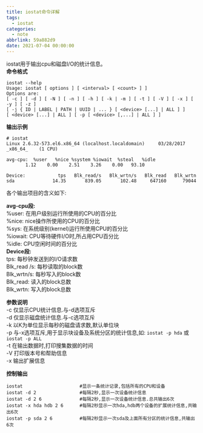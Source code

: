 ```yaml
---
title: iostat命令详解
tags:
  - iostat
categories:
  - note
abbrlink: 59a882d9
date: 2021-07-04 00:00:00
---
```



iostat用于输出cpu和磁盘I/O的统计信息。   
**命令格式**

	iostat --help
	Usage: iostat [ options ] [ <interval> [ <count> ] ]
	Options are:
	[ -c ] [ -d ] [ -N ] [ -n ] [ -h ] [ -k | -m ] [ -t ] [ -V ] [ -x ] [ -y ] [ -z ]
	[ -j { ID | LABEL | PATH | UUID | ... } [ <device> [...] | ALL ] ]
	[ <device> [...] | ALL ] [ -p [ <device> [,...] | ALL ] ]

**输出示例**

<!--more-->
	# iostat 
	Linux 2.6.32-573.el6.x86_64 (localhost.localdomain) 	03/28/2017 	_x86_64_	(1 CPU)
	
	avg-cpu:  %user   %nice %system %iowait  %steal   %idle
           1.12    0.00    2.51    3.26    0.00   93.10

	Device:            tps   Blk_read/s   Blk_wrtn/s   Blk_read   Blk_wrtn
	sda              14.35       839.05       102.48     647160      79044

各个输出项目的含义如下:

**avg-cpu段:**   
%user: 在用户级别运行所使用的CPU的百分比   
%nice: nice操作所使用的CPU的百分比   
%sys: 在系统级别(kernel)运行所使用CPU的百分比   
%iowait: CPU等待硬件I/O时,所占用CPU百分比   
%idle: CPU空闲时间的百分比   
**Device段:**   
tps: 每秒钟发送到的I/O请求数   
Blk_read /s: 每秒读取的block数   
Blk_wrtn/s: 每秒写入的block数   
Blk_read:   读入的block总数   
Blk_wrtn:  写入的block总数

**参数说明**   
-c 仅显示CPU统计信息.与-d选项互斥   
 -d 仅显示磁盘统计信息.与-c选项互斥   
 -k 以K为单位显示每秒的磁盘请求数,默认单位块   
 -p 与-x选项互斥,用于显示块设备及系统分区的统计信息,如:   `iostat -p hda`   或`iostat -p ALL`   
 -t    在输出数据时,打印搜集数据的时间   
 -V    打印版本号和帮助信息   
 -x    输出扩展信息   

**控制输出**

	iostat                     #显示一条统计记录,包括所有的CPU和设备
	iostat -d 2                #每隔2秒,显示一次设备统计信息
	iostat -d 2 6              #每隔2秒,显示一次设备统计信息.总共输出6次
	iostat -x hda hdb 2 6      #每隔2秒显示一次hda,hdb两个设备的扩展统计信息,共输出6次
	iostat -p sda 2 6          #每隔2秒显示一次sda及上面所有分区的统计信息,共输出6次
